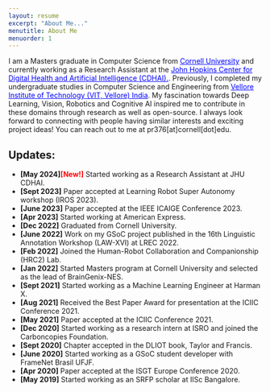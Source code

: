 ```yaml
---
layout: resume
excerpt: "About Me..."
menutitle: About Me
menuorder: 1
---
```


I am a Masters graduate in Computer Science from <a href="https://www.cornell.edu/" style="color: blue">Cornell University</a> and currently working as a Research Assistant at the <a href="https://carey.jhu.edu/cdhai" style="color: blue">John Hopkins Center for Digital Health and Artificial Intelligence (CDHAI).</a>. Previously, I completed my undergraduate studies in Computer Science and Engineering from <a href="https://vit.ac.in" style="color: blue">Vellore Institute of Technology (VIT, Vellore) India</a>. My fascination towards Deep Learning, Vision, Robotics and Cognitive AI inspired me to contribute in these domains through research as well as open-source. I always look forward to connecting with people having similar interests and exciting project ideas! You can reach out to me at pr376[at]cornell[dot]edu. 
 


## Updates: 

- **[May 2024]<a style="color: red">[New!]</a>** Started working as a Research Assistant at JHU CDHAI.  
- **[Sept 2023]** Paper accepted at Learning Robot Super Autonomy workshop (IROS 2023).
- **[June 2023]** Paper accepted at the IEEE ICAIGE Conference 2023.
- **[Apr 2023]** Started working at American Express.
- **[Dec 2022]** Graduated from Cornell University.
- **[June 2022]** Work on my GSoC project published in the 16th Linguistic Annotation Workshop (LAW-XVI) at LREC 2022.  
- **[Feb 2022]** Joined the Human-Robot Collaboration and Companionship (HRC2) Lab. 
- **[Jan 2022]** Started Masters program at Cornell University and selected as the lead of BrainGenix-NES. 
- **[Sept 2021]** Started working as a Machine Learning Engineer at Harman X.
- **[Aug 2021]** Received the Best Paper Award for presentation at the ICIIC Conference 2021.
- **[May 2021]** Paper accepted at the ICIIC Conference 2021. 
- **[Dec 2020]** Started working as a research intern at ISRO and joined the Carboncopies Foundation. 
- **[Sept 2020]** Chapter accepted in the DLIOT book, Taylor and Francis.
- **[June 2020]** Started working as a GSoC student developer with FrameNet Brasil UFJF.
- **[Apr 2020]** Paper accepted at the ISGT Europe Conference 2020.
- **[May 2019]** Started working as an SRFP scholar at IISc Bangalore.



